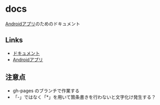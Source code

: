 # docs
[Androidアプリ](https://github.com/linux-command-android-app/android-app)のためのドキュメント

## Links
* [ドキュメント](https://linux-command-android-app.github.io/docs/)
* [Androidアプリ](https://github.com/linux-command-android-app/android-app)

## 注意点
* gh-pages のブランチで作業する
* 「-」ではなく「*」を用いて箇条書きを行わないと文字化け発生する？
